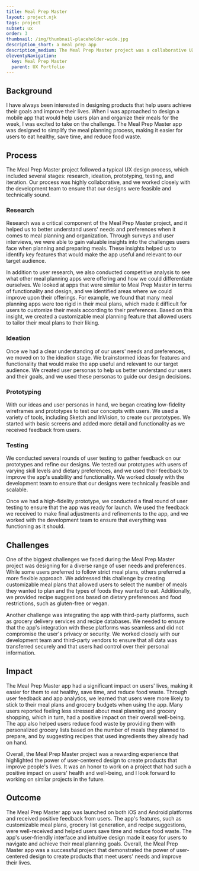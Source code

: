 ```yaml
---
title: Meal Prep Master
layout: project.njk
tags: project
subset: ux
order: 3
thumbnail: /img/thumbnail-placeholder-wide.jpg
description_short: a meal prep app
description_medium: The Meal Prep Master project was a collaborative UX design project that aimed to address the needs and preferences of busy individuals who want to plan and prepare meals more efficiently. Through research, ideation, prototyping, testing, and iteration, a high-fidelity prototype of the app was created that met the needs of its target audience.
eleventyNavigation:
  key: Meal Prep Master
  parent: UX Portfolio
---
```


## Background

I have always been interested in designing products that help users achieve their goals and improve their lives. When I was approached to design a mobile app that would help users plan and organize their meals for the week, I was excited to take on the challenge. The Meal Prep Master app was designed to simplify the meal planning process, making it easier for users to eat healthy, save time, and reduce food waste.

## Process

The Meal Prep Master project followed a typical UX design process, which included several stages: research, ideation, prototyping, testing, and iteration. Our process was highly collaborative, and we worked closely with the development team to ensure that our designs were feasible and technically sound.

### Research

Research was a critical component of the Meal Prep Master project, and it helped us to better understand users' needs and preferences when it comes to meal planning and organization. Through surveys and user interviews, we were able to gain valuable insights into the challenges users face when planning and preparing meals. These insights helped us to identify key features that would make the app useful and relevant to our target audience.

In addition to user research, we also conducted competitive analysis to see what other meal planning apps were offering and how we could differentiate ourselves. We looked at apps that were similar to Meal Prep Master in terms of functionality and design, and we identified areas where we could improve upon their offerings. For example, we found that many meal planning apps were too rigid in their meal plans, which made it difficult for users to customize their meals according to their preferences. Based on this insight, we created a customizable meal planning feature that allowed users to tailor their meal plans to their liking.

### Ideation

Once we had a clear understanding of our users' needs and preferences, we moved on to the ideation stage. We brainstormed ideas for features and functionality that would make the app useful and relevant to our target audience. We created user personas to help us better understand our users and their goals, and we used these personas to guide our design decisions.

### Prototyping

With our ideas and user personas in hand, we began creating low-fidelity wireframes and prototypes to test our concepts with users. We used a variety of tools, including Sketch and InVision, to create our prototypes. We started with basic screens and added more detail and functionality as we received feedback from users.

### Testing

We conducted several rounds of user testing to gather feedback on our prototypes and refine our designs. We tested our prototypes with users of varying skill levels and dietary preferences, and we used their feedback to improve the app's usability and functionality. We worked closely with the development team to ensure that our designs were technically feasible and scalable.

Once we had a high-fidelity prototype, we conducted a final round of user testing to ensure that the app was ready for launch. We used the feedback we received to make final adjustments and refinements to the app, and we worked with the development team to ensure that everything was functioning as it should.

## Challenges

One of the biggest challenges we faced during the Meal Prep Master project was designing for a diverse range of user needs and preferences. While some users preferred to follow strict meal plans, others preferred a more flexible approach. We addressed this challenge by creating customizable meal plans that allowed users to select the number of meals they wanted to plan and the types of foods they wanted to eat. Additionally, we provided recipe suggestions based on dietary preferences and food restrictions, such as gluten-free or vegan.

Another challenge was integrating the app with third-party platforms, such as grocery delivery services and recipe databases. We needed to ensure that the app's integration with these platforms was seamless and did not compromise the user's privacy or security. We worked closely with our development team and third-party vendors to ensure that all data was transferred securely and that users had control over their personal information.

## Impact

The Meal Prep Master app had a significant impact on users' lives, making it easier for them to eat healthy, save time, and reduce food waste. Through user feedback and app analytics, we learned that users were more likely to stick to their meal plans and grocery budgets when using the app. Many users reported feeling less stressed about meal planning and grocery shopping, which in turn, had a positive impact on their overall well-being. The app also helped users reduce food waste by providing them with personalized grocery lists based on the number of meals they planned to prepare, and by suggesting recipes that used ingredients they already had on hand.

Overall, the Meal Prep Master project was a rewarding experience that highlighted the power of user-centered design to create products that improve people's lives. It was an honor to work on a project that had such a positive impact on users' health and well-being, and I look forward to working on similar projects in the future.

## Outcome

The Meal Prep Master app was launched on both iOS and Android platforms and received positive feedback from users. The app's features, such as customizable meal plans, grocery list generation, and recipe suggestions, were well-received and helped users save time and reduce food waste. The app's user-friendly interface and intuitive design made it easy for users to navigate and achieve their meal planning goals. Overall, the Meal Prep Master app was a successful project that demonstrated the power of user-centered design to create products that meet users' needs and improve their lives.
